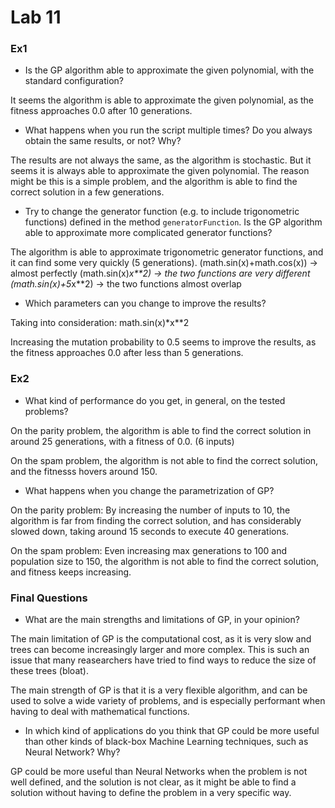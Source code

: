 
# Lab 11

### Ex1

- Is the GP algorithm able to approximate the given polynomial, with the standard configuration? 

It seems the algorithm is able to approximate the given polynomial, as the fitness approaches 0.0 after 10 generations.

- What happens when you run the script multiple times? Do you always obtain the same results, or not? Why?

The results are not always the same, as the algorithm is stochastic. But it seems it is always able to approximate the given polynomial.
The reason might be this is a simple problem, and the algorithm is able to find the correct solution in a few generations.
    
- Try to change the generator function (e.g. to include trigonometric functions) defined in the method `generatorFunction`. Is the GP algorithm able to approximate more complicated generator functions? 

The algorithm is able to approximate trigonometric generator functions, and it can find some very quickly (5 generations). 
(math.sin(x)+math.cos(x)) -> almost perfectly
(math.sin(x)*x**2) -> the two functions are very different
(math.sin(x)+5*x**2) -> the two functions almost overlap

- Which parameters can you change to improve the results?

Taking into consideration: 
math.sin(x)*x**2

Increasing the mutation probability to 0.5 seems to improve the results, as the fitness approaches 0.0 after less than 5 generations.

### Ex2

- What kind of performance do you get, in general, on the tested problems? 

On the parity problem, the algorithm is able to find the correct solution in around 25 generations, with a fitness of 0.0. (6 inputs)

On the spam problem, the algorithm is not able to find the correct solution, and the fitnesss hovers around 150.

- What happens when you change the parametrization of GP? 

On the parity problem: 
By increasing the number of inputs to 10, the algorithm is far from finding the correct solution, and has considerably slowed down, taking around 15 seconds to execute 40 generations.

On the spam problem: 
Even increasing max generations to 100 and population size to 150, the algorithm is not able to find the correct solution, and fitness keeps increasing.

### Final Questions

 - What are the main strengths and limitations of GP, in your opinion?
 
 The main limitation of GP is the computational cost, as it is very slow and trees can become increasingly larger and more complex.
 This is such an issue that many reasearchers have tried to find ways to reduce the size of these trees (bloat).

 The main strength of GP is that it is a very flexible algorithm, and can be used to solve a wide variety of problems, and is especially performant when having to deal with mathematical functions.

 - In which kind of applications do you think that GP could be more useful than other kinds of black-box Machine Learning techniques, such as Neural Network? Why?

GP could be more useful than Neural Networks when the problem is not well defined, and the solution is not clear, as it might be able to find a solution without having to define the problem in a very specific way.